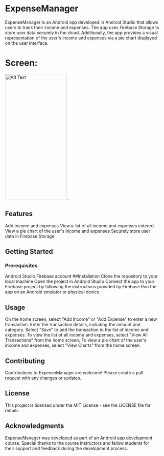 # ExpenseManager

ExpenseManager is an Android app developed in Android Studio that allows users to track their income and expenses. The app uses Firebase Storage to store user data securely in the cloud. Additionally, the app provides a visual representation of the user's income and expenses via a pie chart displayed on the user interface.
# Screen:

<img src="https://i.imgur.com/FsNghJr.png" alt="Alt Text" width="200" height="410"> .
## Features
Add income and expenses
View a list of all income and expenses entered
View a pie chart of the user's income and expenses
Securely store user data in Firebase Storage
## Getting Started
### Prerequisites
Android Studio
Firebase account
##Installation
Clone the repository to your local machine
Open the project in Android Studio
Connect the app to your Firebase project by following the instructions provided by Firebase
Run the app on an Android emulator or physical device
## Usage
On the home screen, select "Add Income" or "Add Expense" to enter a new transaction.
Enter the transaction details, including the amount and category.
Select "Save" to add the transaction to the list of income and expenses.
To view the list of all income and expenses, select "View All Transactions" from the home screen.
To view a pie chart of the user's income and expenses, select "View Charts" from the home screen.
## Contributing
Contributions to ExpenseManager are welcome! Please create a pull request with any changes or updates.

## License
This project is licensed under the MIT License - see the LICENSE file for details.

## Acknowledgments
ExpenseManager was developed as part of an Android app development course. Special thanks to the course instructors and fellow students for their support and feedback during the development process.




